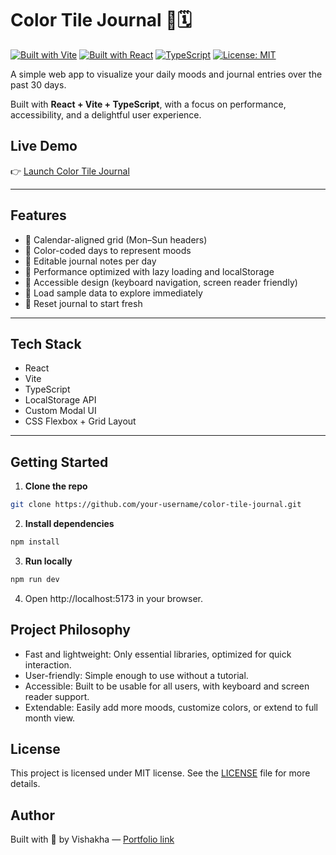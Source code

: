 # Color Tile Journal 🎨🗓️

[![Built with Vite](https://img.shields.io/badge/Built%20With-Vite-646CFF?logo=vite&logoColor=white)](https://vitejs.dev/)
[![Built with React](https://img.shields.io/badge/Frontend-React-61DAFB?logo=react&logoColor=black)](https://react.dev/)
[![TypeScript](https://img.shields.io/badge/Language-TypeScript-3178C6?logo=typescript&logoColor=white)](https://www.typescriptlang.org/)
[![License: MIT](https://img.shields.io/badge/License-MIT-green.svg)](./LICENSE)

A simple web app to visualize your daily moods and journal entries over the past 30 days.

Built with **React + Vite + TypeScript**, with a focus on performance, accessibility, and a delightful user experience.

## Live Demo

👉 [Launch Color Tile Journal](https://color-tile-journal.vercel.app/)

---

## Features

- 📅 Calendar-aligned grid (Mon–Sun headers)
- 🎨 Color-coded days to represent moods
- 📝 Editable journal notes per day
- 🚀 Performance optimized with lazy loading and localStorage
- 🧠 Accessible design (keyboard navigation, screen reader friendly)
- 🎉 Load sample data to explore immediately
- 🔄 Reset journal to start fresh

---

## Tech Stack

- React
- Vite
- TypeScript
- LocalStorage API
- Custom Modal UI
- CSS Flexbox + Grid Layout

---

## Getting Started

1. **Clone the repo**
```bash
git clone https://github.com/your-username/color-tile-journal.git
```
2. **Install dependencies**
```bash
npm install
```
3. **Run locally**
```bash
npm run dev
```
4. Open http://localhost:5173 in your browser.

## Project Philosophy
- Fast and lightweight: Only essential libraries, optimized for quick interaction.
- User-friendly: Simple enough to use without a tutorial.
- Accessible: Built to be usable for all users, with keyboard and screen reader support.
- Extendable: Easily add more moods, customize colors, or extend to full month view.

## License
This project is licensed under MIT license.
See the [LICENSE](./LICENSE) file for more details.

## Author
Built with 💛 by Vishakha — [Portfolio link](https://bit.ly/vishakhaportfolio)